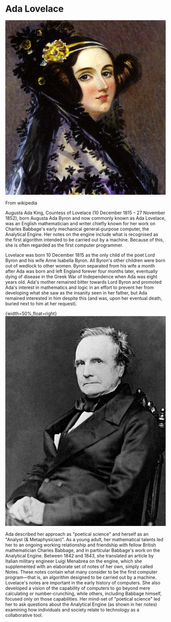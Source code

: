 # Ada Lovelace

![Ada Lovelace](images/ada-lovelace.jpg "Augusta Ada King, Countess of Lovelace")

From wikipedia

Augusta Ada King, Countess of Lovelace (10 December 1815 – 27
November 1852), born Augusta Ada Byron and now commonly known as Ada
Lovelace, was an English mathematician and writer chiefly known for
her work on Charles Babbage's early mechanical general-purpose
computer, the Analytical Engine. Her notes on the engine include
what is recognised as the first algorithm intended to be carried out
by a machine. Because of this, she is often regarded as the first
computer programmer.

Lovelace was born 10 December 1815 as the only child of the poet
Lord Byron and his wife Anne Isabella Byron. All Byron's other
children were born out of wedlock to other women. Byron separated
from his wife a month after Ada was born and left England forever
four months later, eventually dying of disease in the Greek War of
Independence when Ada was eight years old. Ada's mother remained
bitter towards Lord Byron and promoted Ada's interest in mathematics
and logic in an effort to prevent her from developing what she saw
as the insanity seen in her father, but Ada remained interested in
him despite this (and was, upon her eventual death, buried next to
him at her request).

{width=50%,float=right}
![Charles Babbage](images/babbage.jpg)

Ada described her approach as "poetical science" and herself as
an "Analyst (& Metaphysician)". As a young adult, her
mathematical talents led her to an ongoing working relationship and
friendship with fellow British mathematician Charles Babbage, and in
particular Babbage's work on the Analytical Engine. Between 1842 and
1843, she translated an article by Italian military engineer Luigi
Menabrea on the engine, which she supplemented with an elaborate set
of notes of her own, simply called Notes. These notes contain what
many consider to be the first computer program—that is, an algorithm
designed to be carried out by a machine. Lovelace's notes are
important in the early history of computers. She also developed a
vision of the capability of computers to go beyond mere calculating
or number-crunching, while others, including Babbage himself,
focused only on those capabilities. Her mind-set of "poetical
science" led her to ask questions about the Analytical Engine (as
shown in her notes) examining how individuals and society relate to
technology as a collaborative tool.

